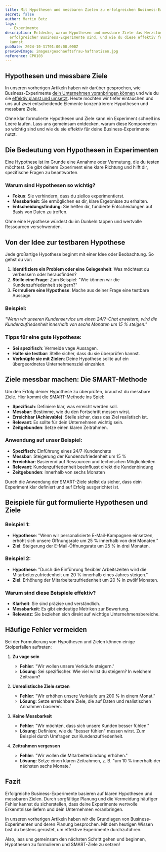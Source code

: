 ```yaml
---
title: Mit Hypothesen und messbaren Zielen zu erfolgreichen Business-Experimenten
secret: false
author: Martin Betz
tags:
  - Experimente
description: Entdecke, warum Hypothesen und messbare Ziele das Herzstück
  erfolgreicher Business-Experimente sind, und wie du diese effektiv formulieren
  kannst.
pubDate: 2024-10-31T01:00:00.000Z
previewImage: images/geschaeftsfrau-haftnotizen.jpg
reference: CP0103
---
```

## Hypothesen und messbare Ziele

In unseren vorherigen Artikeln haben wir darüber gesprochen, wie Business-Experimente [dein Unternehmen voranbringen können](https://utxo.solutions/blog/business-experimente-dein-schl%C3%BCssel-zum-unternehmenserfolg) und wie du sie [effektiv planst und umsetzt](https://utxo.solutions/blog/effektive-business-experimente-planung-und-umsetzung). Heute möchten wir tiefer eintauchen und uns auf zwei entscheidende Elemente konzentrieren: Hypothesen und messbare Ziele.

Ohne klar formulierte Hypothesen und Ziele kann ein Experiment schnell ins Leere laufen. Lass uns gemeinsam entdecken, warum diese Komponenten so wichtig sind und wie du sie effektiv für deine Business-Experimente nutzt.

## Die Bedeutung von Hypothesen in Experimenten

Eine Hypothese ist im Grunde eine Annahme oder Vermutung, die du testen möchtest. Sie gibt deinem Experiment eine klare Richtung und hilft dir, spezifische Fragen zu beantworten.

### Warum sind Hypothesen so wichtig?

* **Fokus**: Sie verhindern, dass du ziellos experimentierst.
* **Messbarkeit**: Sie ermöglichen es dir, klare Ergebnisse zu erhalten.
* **Entscheidungsfindung**: Sie helfen dir, fundierte Entscheidungen auf Basis von Daten zu treffen.

Ohne eine Hypothese würdest du im Dunkeln tappen und wertvolle Ressourcen verschwenden.

## Von der Idee zur testbaren Hypothese

Jede großartige Hypothese beginnt mit einer Idee oder Beobachtung. So gehst du vor:

1. **Identifiziere ein Problem oder eine Gelegenheit**: Was möchtest du verbessern oder herausfinden?
2. **Stelle eine Frage**: Zum Beispiel: "Wie können wir die Kundenzufriedenheit steigern?"
3. **Formuliere eine Hypothese**: Mache aus deiner Frage eine testbare Aussage.

### Beispiel:

*"Wenn wir unseren Kundenservice um einen 24/7-Chat erweitern, wird die Kundenzufriedenheit innerhalb von sechs Monaten um 15 % steigen."*

### Tipps für eine gute Hypothese:

* **Sei spezifisch**: Vermeide vage Aussagen.
* **Halte sie testbar**: Stelle sicher, dass du sie überprüfen kannst.
* **Verknüpfe sie mit Zielen**: Deine Hypothese sollte auf ein übergeordnetes Unternehmensziel einzahlen.

## Ziele messbar machen: Die SMART-Methode

Um den Erfolg deiner Hypothese zu überprüfen, brauchst du messbare Ziele. Hier kommt die SMART-Methode ins Spiel:

* **Spezifisch**: Definiere klar, was erreicht werden soll.
* **Messbar**: Bestimme, wie du den Fortschritt messen wirst.
* **Erreichbar (Achievable)**: Stelle sicher, dass das Ziel realistisch ist.
* **Relevant**: Es sollte für dein Unternehmen wichtig sein.
* **Zeitgebunden**: Setze einen klaren Zeitrahmen.

### Anwendung auf unser Beispiel:

* **Spezifisch**: Einführung eines 24/7-Kundenchats
* **Messbar**: Steigerung der Kundenzufriedenheit um 15 %
* **Erreichbar**: Basierend auf Ressourcen und technischen Möglichkeiten
* **Relevant**: Kundenzufriedenheit beeinflusst direkt die Kundenbindung
* **Zeitgebunden**: Innerhalb von sechs Monaten

Durch die Anwendung der SMART-Ziele stellst du sicher, dass dein Experiment klar definiert und auf Erfolg ausgerichtet ist.

## Beispiele für gut formulierte Hypothesen und Ziele

### Beispiel 1:

* **Hypothese**: "Wenn wir personalisierte E-Mail-Kampagnen einsetzen, erhöht sich unsere Öffnungsrate um 25 % innerhalb von drei Monaten."
* **Ziel**: Steigerung der E-Mail-Öffnungsrate um 25 % in drei Monaten.

### Beispiel 2:

* **Hypothese**: "Durch die Einführung flexibler Arbeitszeiten wird die Mitarbeiterzufriedenheit um 20 % innerhalb eines Jahres steigen."
* **Ziel**: Erhöhung der Mitarbeiterzufriedenheit um 20 % in zwölf Monaten.

### Warum sind diese Beispiele effektiv?

* **Klarheit**: Sie sind präzise und verständlich.
* **Messbarkeit**: Es gibt eindeutige Metriken zur Bewertung.
* **Relevanz**: Sie beziehen sich direkt auf wichtige Unternehmensbereiche.

## Häufige Fehler vermeiden

Bei der Formulierung von Hypothesen und Zielen können einige Stolperfallen auftreten:

1. **Zu vage sein**

   * **Fehler**: "Wir wollen unsere Verkäufe steigern."
   * **Lösung**: Sei spezifischer. Wie viel willst du steigern? In welchem Zeitraum?
2. **Unrealistische Ziele setzen**

   * **Fehler**: "Wir erhöhen unsere Verkäufe um 200 % in einem Monat."
   * **Lösung**: Setze erreichbare Ziele, die auf Daten und realistischen Annahmen basieren.
3. **Keine Messbarkeit**

   * **Fehler**: "Wir möchten, dass sich unsere Kunden besser fühlen."
   * **Lösung**: Definiere, wie du "besser fühlen" messen wirst. Zum Beispiel durch Umfragen zur Kundenzufriedenheit.
4. **Zeitrahmen vergessen**

   * **Fehler**: "Wir wollen die Mitarbeiterbindung erhöhen."
   * **Lösung**: Setze einen klaren Zeitrahmen, z. B. "um 10 % innerhalb der nächsten sechs Monate."

## Fazit

Erfolgreiche Business-Experimente basieren auf klaren Hypothesen und messbaren Zielen. Durch sorgfältige Planung und die Vermeidung häufiger Fehler kannst du sicherstellen, dass deine Experimente wertvolle Erkenntnisse liefern und dein Unternehmen voranbringen.

In unseren vorherigen Artikeln haben wir die Grundlagen von Business-Experimenten und deren Planung besprochen. Mit dem heutigen Wissen bist du bestens gerüstet, um effektive Experimente durchzuführen.

Also, lass uns gemeinsam den nächsten Schritt gehen und beginnen, Hypothesen zu formulieren und SMART-Ziele zu setzen!

